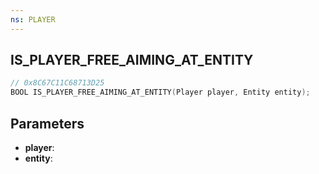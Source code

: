 ```yaml
---
ns: PLAYER
---
```

## IS_PLAYER_FREE_AIMING_AT_ENTITY

```c
// 0x8C67C11C68713D25
BOOL IS_PLAYER_FREE_AIMING_AT_ENTITY(Player player, Entity entity);
```

## Parameters
* **player**:
* **entity**:
